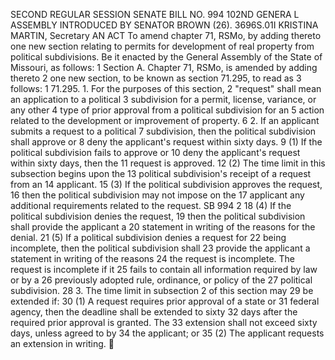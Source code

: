 SECOND REGULAR SESSION
SENATE BILL NO. 994
102ND GENERA L ASSEMBLY
INTRODUCED BY SENATOR BROWN (26).
3696S.01I KRISTINA MARTIN, Secretary
AN ACT
To amend chapter 71, RSMo, by adding thereto one new section relating to permits for
development of real property from political subdivisions.
Be it enacted by the General Assembly of the State of Missouri, as follows:
1 Section A. Chapter 71, RSMo, is amended by adding thereto
2 one new section, to be known as section 71.295, to read as
3 follows:
1 71.295. 1. For the purposes of this section,
2 "request" shall mean an application to a political
3 subdivision for a permit, license, variance, or any other
4 type of prior approval from a political subdivision for an
5 action related to the development or improvement of property.
6 2. If an applicant submits a request to a political
7 subdivision, then the political subdivision shall approve or
8 deny the applicant's request within sixty days.
9 (1) If the political subdivision fails to approve or
10 deny the applicant's request within sixty days, then the
11 request is approved.
12 (2) The time limit in this subsection begins upon the
13 political subdivision's receipt of a request from an
14 applicant.
15 (3) If the political subdivision approves the request,
16 then the political subdivision may not impose on the
17 applicant any additional requirements related to the request.
SB 994 2
18 (4) If the political subdivision denies the request,
19 then the political subdivision shall provide the applicant a
20 statement in writing of the reasons for the denial.
21 (5) If a political subdivision denies a request for
22 being incomplete, then the political subdivision shall
23 provide the applicant a statement in writing of the reasons
24 the request is incomplete. The request is incomplete if it
25 fails to contain all information required by law or by a
26 previously adopted rule, ordinance, or policy of the
27 political subdivision.
28 3. The time limit in subsection 2 of this section may
29 be extended if:
30 (1) A request requires prior approval of a state or
31 federal agency, then the deadline shall be extended to sixty
32 days after the required prior approval is granted. The
33 extension shall not exceed sixty days, unless agreed to by
34 the applicant; or
35 (2) The applicant requests an extension in writing.
